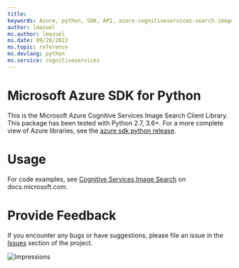 ```yaml
---
title: 
keywords: Azure, python, SDK, API, azure-cognitiveservices-search-imagesearch, cognitiveservices
author: lmazuel
ms.author: lmazuel
ms.date: 09/20/2022
ms.topic: reference
ms.devlang: python
ms.service: cognitiveservices
---
```

# Microsoft Azure SDK for Python

This is the Microsoft Azure Cognitive Services Image Search Client Library.
This package has been tested with Python 2.7, 3.6+.
For a more complete view of Azure libraries, see the [azure sdk python release](https://aka.ms/azsdk/python/all).


# Usage




For code examples, see [Cognitive Services Image Search](/python/api/overview/azure/cognitive-services) on docs.microsoft.com.


# Provide Feedback

If you encounter any bugs or have suggestions, please file an issue in the
[Issues](https://github.com/Azure/azure-sdk-for-python/issues)
section of the project. 


![Impressions](https://azure-sdk-impressions.azurewebsites.net/api/impressions/azure-sdk-for-python%2Fazure-cognitiveservices-search-imagesearch%2FREADME.png)

